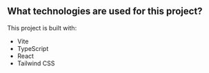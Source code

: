 
## What technologies are used for this project?

This project is built with:

- Vite
- TypeScript
- React
- Tailwind CSS
